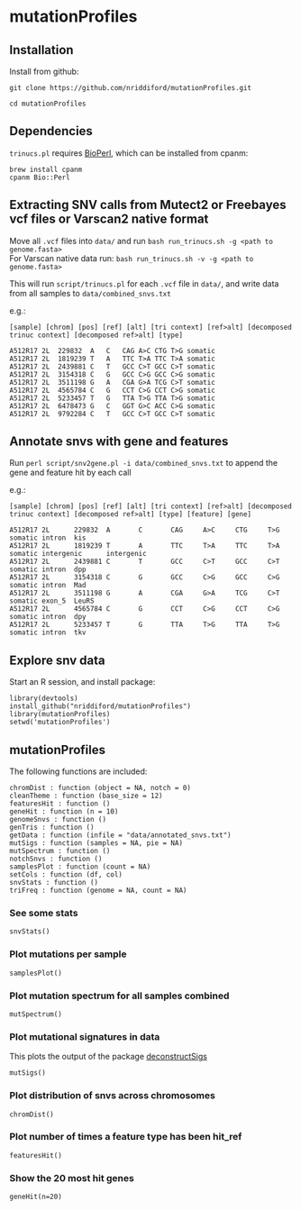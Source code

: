 # mutationProfiles

## Installation

Install from github:

```
git clone https://github.com/nriddiford/mutationProfiles.git

cd mutationProfiles
```
## Dependencies

`trinucs.pl` requires [BioPerl](http://bioperl.org/INSTALL.html), which can be installed from cpanm:

```
brew install cpanm
cpanm Bio::Perl
```

## Extracting SNV calls from Mutect2 or Freebayes vcf files or Varscan2 native format

Move all `.vcf` files into `data/` and run `bash run_trinucs.sh -g <path to genome.fasta>`  
For Varscan native data run: `bash run_trinucs.sh -v -g <path to genome.fasta>`

This will run `script/trinucs.pl` for each `.vcf` file in `data/`, and write data from all samples to `data/combined_snvs.txt`

e.g.:
```
[sample] [chrom] [pos] [ref] [alt] [tri context] [ref>alt] [decomposed trinuc context] [decomposed ref>alt] [type]
```
```
A512R17	2L	229832	A	C	CAG	A>C	CTG	T>G	somatic
A512R17	2L	1819239	T	A	TTC	T>A	TTC	T>A	somatic
A512R17	2L	2439881	C	T	GCC	C>T	GCC	C>T	somatic
A512R17	2L	3154318	C	G	GCC	C>G	GCC	C>G	somatic
A512R17	2L	3511198	G	A	CGA	G>A	TCG	C>T	somatic
A512R17	2L	4565784	C	G	CCT	C>G	CCT	C>G	somatic
A512R17	2L	5233457	T	G	TTA	T>G	TTA	T>G	somatic
A512R17	2L	6478473	G	C	GGT	G>C	ACC	C>G	somatic
A512R17	2L	9792284	C	T	GCC	C>T	GCC	C>T	somatic
```

## Annotate snvs with gene and features

Run `perl script/snv2gene.pl -i data/combined_snvs.txt` to append the gene and feature hit by each call

e.g.:
```
[sample] [chrom] [pos] [ref] [alt] [tri context] [ref>alt] [decomposed trinuc context] [decomposed ref>alt] [type] [feature] [gene]
```

```
A512R17 2L      229832  A       C       CAG     A>C     CTG     T>G     somatic intron  kis
A512R17 2L      1819239 T       A       TTC     T>A     TTC     T>A     somatic intergenic      intergenic
A512R17 2L      2439881 C       T       GCC     C>T     GCC     C>T     somatic intron  dpp
A512R17 2L      3154318 C       G       GCC     C>G     GCC     C>G     somatic intron  Mad
A512R17 2L      3511198 G       A       CGA     G>A     TCG     C>T     somatic exon_5  LeuRS
A512R17 2L      4565784 C       G       CCT     C>G     CCT     C>G     somatic intron  dpy
A512R17 2L      5233457 T       G       TTA     T>G     TTA     T>G     somatic intron  tkv
```


## Explore snv data

Start an R session, and install package:

```{R}
library(devtools)
install_github("nriddiford/mutationProfiles")
library(mutationProfiles)
setwd('mutationProfiles')
```

## mutationProfiles

The following functions are included:

```{R}
chromDist : function (object = NA, notch = 0)  
cleanTheme : function (base_size = 12)  
featuresHit : function ()  
geneHit : function (n = 10)  
genomeSnvs : function ()  
genTris : function ()  
getData : function (infile = "data/annotated_snvs.txt")  
mutSigs : function (samples = NA, pie = NA)  
mutSpectrum : function ()  
notchSnvs : function ()  
samplesPlot : function (count = NA)  
setCols : function (df, col)  
snvStats : function ()  
triFreq : function (genome = NA, count = NA)  
```
### See some stats

```{R}
snvStats()
```

### Plot mutations per sample

```{R}
samplesPlot()
```

### Plot mutation spectrum for all samples combined

```{R}
mutSpectrum()
```

### Plot mutational signatures in data

This plots the output of the package [deconstructSigs](https://github.com/raerose01/deconstructSigs/tree/master/R)

```{R}
mutSigs()
```

### Plot distribution of snvs across chromosomes

```{R}
chromDist()
```

### Plot number of times a feature type has been hit_ref

```{R}
featuresHit()
```

### Show the 20 most hit genes

```{R}
geneHit(n=20)
```
